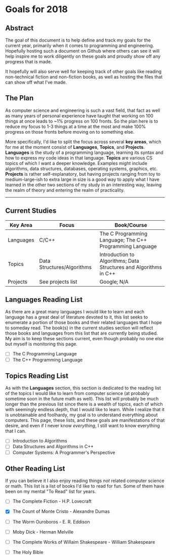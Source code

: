 # Goals for 2018

## Abstract
The goal of this document is to help define and track my goals for the current year, primarily when it comes to programming and engineering. Hopefully hosting such a document on Github where others can see it will help inspire me to work diligently on these goals and proudly show off any progress that is made.

It hopefully will also serve well for keeping track of other goals like reading non-technical fiction and non-fiction books, as well as hosting the files that can show off what I've made.

## The Plan
As computer science and engineering is such a vast field, that fact as well as many years of personal experience have taught that working on 100 things at once leads to ~1% progress on 100 fronts. So the plan here is to reduce my focus to 1-3 things at a time at the most and make 100% progress on those fronts before moving on to something else.

More specifically, I'd like to split the focus across several **key areas**, which for me at the moment consist of **Languages**, **Topics**, and **Projects**. **Languages** is the study of a programming language, learning its syntax and how to express my code ideas in that language. **Topics** are various CS topics of which I want a deeper knowledge. Examples might include algorithms, data structures, databases, operating systems, graphics, etc. **Projects** is rather self-explanatory, but having projects ranging from toy to medium-large-ish to extra large in size is a good way to apply what I have learned in the other two sections of my study in an interesting way, leaving the realm of theory and entering the realm of practicality.

---

## Current Studies

| Key Area  | Focus | Book/Course |
|-----------|-------|-------------|
| Languages | C/C++ | The C Programming Language; The C++ Programming Language|
| Topics	| Data Structures/Algorithms | Introduction to Algorithms; Data Structures and Algorithms in C++ |
| Projects  | See projects list | Google; N/A |

## Languages Reading List
As there are a great many languages I would like to learn and each language has a great deal of literature devoted to it, this list seeks to enumerate a portion of those books and their related languages that I hope to someday read. The book(s) in the current studies section will reflect those books and languages from this list that are currently being studied. My aim is to keep these sections current, even though probably no one else but myself is monitoring this page.

- [ ] The C Programming Language
- [ ] The C++ Programming Language

## Topics Reading List
As with the **Languages** section, this section is dedicated to the reading list of the topics I would like to learn from computer science (at probably sometime soon in the future math as well). This list will probably be much longer than the previous list since there is a wealth of topics, each of which with seemingly endless depth, that I would like to learn. While I realize that it is unobtainable and foolhardy, my goal is to understand everything about computers. This page, these lists, and these goals are manifestations of that desire, and even if I never know *everything*, I still want to know everything that I can.

- [ ] Introduction to Algorithms
- [ ] Data Structures and Algorithms in C++
- [ ] Computer Systems: A Programmer's Perspective

## Other Reading List
If you can believe it I also enjoy reading things *not* related computer science or math. This list is a list of books I'd like to read for fun. Some of them have been on my mental "To Read" list for years.

- [ ] The Complete Fiction - H.P. Lovecraft
- [x] The Count of Monte Cristo - Alexandre Dumas
- [ ] The Worm Ouroboros - E. R. Eddison
- [ ] Moby Dick - Herman Melville
- [ ] The Complete Works of Willaim Shakespeare - William Shakespeare
- [ ] The Holy Bible
 
